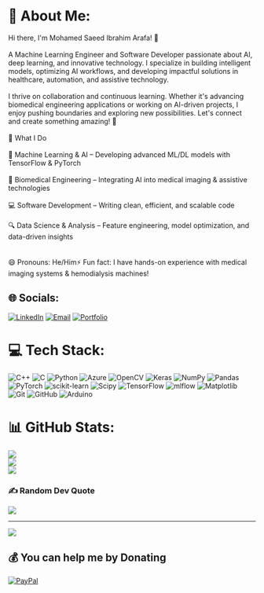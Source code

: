 # 💫 About Me:
Hi there, I'm Mohamed Saeed Ibrahim Arafa! 👋<br><br>A Machine Learning Engineer and Software Developer passionate about AI, deep learning, and innovative technology. I specialize in building intelligent models, optimizing AI workflows, and developing impactful solutions in healthcare, automation, and assistive technology.<br><br>I thrive on collaboration and continuous learning. Whether it's advancing biomedical engineering applications or working on AI-driven projects, I enjoy pushing boundaries and exploring new possibilities. Let's connect and create something amazing! 🚀<br><br>🌟 What I Do<br><br>🔬 Machine Learning & AI – Developing advanced ML/DL models with TensorFlow & PyTorch<br><br>🏥 Biomedical Engineering – Integrating AI into medical imaging & assistive technologies<br><br>💻 Software Development – Writing clean, efficient, and scalable code<br><br>🔍 Data Science & Analysis – Feature engineering, model optimization, and data-driven insights<br><br><br>😄 Pronouns: He/Him⚡ Fun fact: I have hands-on experience with medical imaging systems & hemodialysis machines!<br>


## 🌐 Socials:
[![LinkedIn](https://img.shields.io/badge/LinkedIn-%230077B5.svg?logo=linkedin&logoColor=white)](https://linkedin.com/in/mohamed-s-arafa-438450218) [![Email](https://img.shields.io/badge/Email-D14836?logo=gmail&logoColor=white)](mailto:mohamed2025arafa@gmail.com) [![Portfolio](https://img.shields.io/badge/Portfolio-Website-green)](https://mohamedarafa.my.canva.site/)


# 💻 Tech Stack:
![C++](https://img.shields.io/badge/c++-%2300599C.svg?style=for-the-badge&logo=c%2B%2B&logoColor=white) ![C](https://img.shields.io/badge/c-%2300599C.svg?style=for-the-badge&logo=c&logoColor=white) ![Python](https://img.shields.io/badge/python-3670A0?style=for-the-badge&logo=python&logoColor=ffdd54) ![Azure](https://img.shields.io/badge/azure-%230072C6.svg?style=for-the-badge&logo=microsoftazure&logoColor=white) ![OpenCV](https://img.shields.io/badge/opencv-%23white.svg?style=for-the-badge&logo=opencv&logoColor=white) ![Keras](https://img.shields.io/badge/Keras-%23D00000.svg?style=for-the-badge&logo=Keras&logoColor=white) ![NumPy](https://img.shields.io/badge/numpy-%23013243.svg?style=for-the-badge&logo=numpy&logoColor=white) ![Pandas](https://img.shields.io/badge/pandas-%23150458.svg?style=for-the-badge&logo=pandas&logoColor=white) ![PyTorch](https://img.shields.io/badge/PyTorch-%23EE4C2C.svg?style=for-the-badge&logo=PyTorch&logoColor=white) ![scikit-learn](https://img.shields.io/badge/scikit--learn-%23F7931E.svg?style=for-the-badge&logo=scikit-learn&logoColor=white) ![Scipy](https://img.shields.io/badge/SciPy-%230C55A5.svg?style=for-the-badge&logo=scipy&logoColor=%white) ![TensorFlow](https://img.shields.io/badge/TensorFlow-%23FF6F00.svg?style=for-the-badge&logo=TensorFlow&logoColor=white) ![mlflow](https://img.shields.io/badge/mlflow-%23d9ead3.svg?style=for-the-badge&logo=numpy&logoColor=blue) ![Matplotlib](https://img.shields.io/badge/Matplotlib-%23ffffff.svg?style=for-the-badge&logo=Matplotlib&logoColor=black) ![Git](https://img.shields.io/badge/git-%23F05033.svg?style=for-the-badge&logo=git&logoColor=white) ![GitHub](https://img.shields.io/badge/github-%23121011.svg?style=for-the-badge&logo=github&logoColor=white) ![Arduino](https://img.shields.io/badge/-Arduino-00979D?style=for-the-badge&logo=Arduino&logoColor=white)
# 📊 GitHub Stats:
![](https://github-readme-stats.vercel.app/api?username=MohamedArafa2&theme=dark&hide_border=false&include_all_commits=true&count_private=true)<br/>
![](https://nirzak-streak-stats.vercel.app/?user=MohamedArafa2&theme=dark&hide_border=false)<br/>
![](https://github-readme-stats.vercel.app/api/top-langs/?username=MohamedArafa2&theme=dark&hide_border=false&include_all_commits=true&count_private=true&layout=compact)

### ✍️ Random Dev Quote
![](https://quotes-github-readme.vercel.app/api?type=horizontal&theme=radical)

---
[![](https://visitcount.itsvg.in/api?id=MohamedArafa2&icon=0&color=0)](https://visitcount.itsvg.in)

  ## 💰 You can help me by Donating
  [![PayPal](https://img.shields.io/badge/PayPal-00457C?style=for-the-badge&logo=paypal&logoColor=white)](https://www.paypal.com/paypalme/mohamedarafa0) 

  
<!-- Proudly created with GPRM ( https://gprm.itsvg.in ) -->
